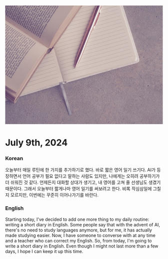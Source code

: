 ![diary](img/blog/diary.jpeg)
# July 9th, 2024

### Korean
오늘부터 매일 루틴에 한 가지를 추가하기로 했다. 바로 짧은 영어 일기 쓰기다. 
AI가 등장하면서 언어 공부가 필요 없다고 말하는 사람도 있지만, 나에게는 오히려 공부하기가 더 쉬워진 것 같다. 
언제든지 대화할 상대가 생기고, 내 영어를 고쳐 줄 선생님도 생겼기 때문이다. 그래서 오늘부터 짧게나마 영어 일기를 써보려고 한다. 
비록 작심삼일에 그칠지 모르지만, 이번에는 꾸준히 이어나가기를 바란다.


### English
Starting today, I've decided to add one more thing to my daily routine: writing a short diary in English.
Some people say that with the advent of AI, there's no need to study languages anymore, but for me, it has actually made studying easier.
Now, I have someone to converse with at any time and a teacher who can correct my English. So, from today, I'm going to write a short diary in English.
Even though I might not last more than a few days, I hope I can keep it up this time.








